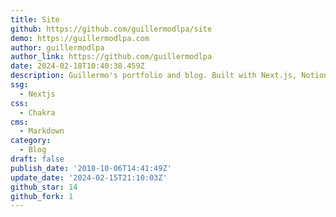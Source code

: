 ```yaml
---
title: Site
github: https://github.com/guillermodlpa/site
demo: https://guillermodlpa.com
author: guillermodlpa
author_link: https://github.com/guillermodlpa
date: 2024-02-18T10:40:38.459Z
description: Guillermo's portfolio and blog. Built with Next.js, Notion API and Chakra UI
ssg:
  - Nextjs
css:
  - Chakra
cms:
  - Markdown
category:
  - Blog
draft: false
publish_date: '2018-10-06T14:41:49Z'
update_date: '2024-02-15T21:10:03Z'
github_star: 14
github_fork: 1
---
```

